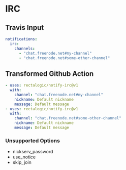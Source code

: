 # IRC

## Travis Input

```yaml
notifications:
  irc:
    channels:
      - "chat.freenode.net#my-channel"
      - "chat.freenode.net#some-other-channel"
```

## Transformed Github Action

```yaml
- uses: rectalogic/notify-irc@v1
  with:
    channel: "chat.freenode.net#my-channel"
    nickname: Default nickname
    message: Default message
- uses: rectalogic/notify-irc@v1
  with:
    channel: "chat.freenode.net#some-other-channel"
    nickname: Default nickname
    message: Default message
```

### Unsupported Options

- nickserv_password
- use_notice
- skip_join
